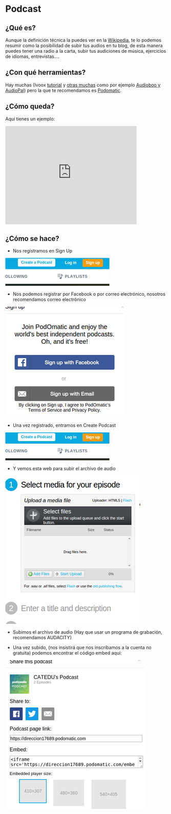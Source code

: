 
# Podcast

## ¿Qué es?

Aunque la definición técnica la puedes ver en la [Wikipedia](https://es.wikipedia.org/wiki/Podcasting), te lo podemos resumir como la posibilidad de subir tus audios en tu blog, de esta manera puedes tener una radio a la carta, subir tus audiciones de música, ejercicios de idiomas, entrevistas.... 

## ¿Con qué herramientas?

Hay muchas (Ivoox [tutorial](http://www.educacontic.es/blog/ivoox-la-letra-con-audio-entra) y [otras muchas](http://jr2punto0.blogspot.com.es/search/label/podcast) como por ejemplo [Audioboo y AudioPal](http://www.xarxatic.com/herramientas-2-0/sonido/)) pero la que te recomendamos es [Podomatic](http://jr2punto0.blogspot.com.es/search/label/podcast).

## ¿Cómo queda?

Aquí tienes un ejemplo:

<iframe width="410" height="307" src="https://direccion17689.podomatic.com/embed/frame/multi/0?json_url=https%3A%2F%2Fdireccion17689.podomatic.com%2Fembed%2Fmulti%2F0%3Fcolor%3D43bee7%26autoPlay%3Dfalse%26facebook%3Dtrue%26height%3D307%26width%3D410%26minicast%3Dfalse%26objembed%3D0&amp;notb=1" frameborder="0" marginheight="0" marginwidth="0" scrolling="no" allowfullscreen=""></iframe>

## ¿Cómo se hace?

* Nos registramos en Sign Up

![](img/podcast1.png)

* Nos podemos registrar por Facebook o por correo electrónico, nosotros recomendamos correo electrónico

![](img/sginupPodcast.png)

* Una vez registrado, entramos en Create Podcast

![](img/podcast1.png)

* Y vemos esta web para subir el archivo de audio

![](img/subirPodcast.png)

* Subimos el archivo de audio (Hay que usar un programa de grabación, recomendamos AUDACITY)

* Una vez subido, (nos insistirá que nos inscribamos a la cuenta no gratuita) podemos encontrar el código embed aquí:

![](img/subirPodcastPodo.png)

